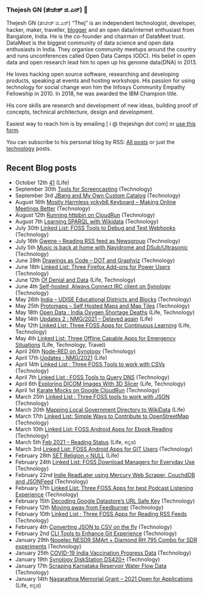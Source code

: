 ### Thejesh GN (ತೇಜೇಶ್ ಜಿ.ಎನ್) 👋

Thejesh GN (ತೇಜೇಶ್ ಜಿ.ಎನ್) “Thej” is an independent technologist, developer, hacker, maker, traveller, [blogger](https://thejeshgn.com/) and an open data/internet enthusiast from Bangalore, India. He is the co-founder and chairman of DataMeet trust. DataMeet is the biggest community of data science and open data enthusiasts in India. They organise community meetups around the country and runs unconferences called Open Data Camps (ODC). His belief in open data and open research lead him to open up his genome data(DNA) in 2013.

He loves hacking open source software, researching and developing products, speaking at events and hosting workshops. His passion for using technology for social change won him the Infosys Community Empathy Fellowship in 2010. In 2018, he was awarded the IBM Champion title.

His core skills are research and development of new ideas, building proof of concepts, technical architecture, design and development.

Easiest way to reach him is by emailing [ i @ thejeshgn dot com] or [use this form](https://thejeshgn.com/contact/).

You can subscribe to his personal blog by RSS: [All posts](https://thejeshgn.com/feed) or just the [technology](https://thejeshgn.com/category/technology/feed/) posts.

## Recent Blog posts
<!-- BLOG-POST-LIST:START -->
<ul><li class=""><div class="sya_postcontent"><span class="sya_date">October 12th  </span><a href="https://thejeshgn.com/2021/10/12/41/" class="post-20779" rel="bookmark">41</a> <span class="sya_categories">(Life)</span></div></li><li class=""><div class="sya_postcontent"><span class="sya_date">September 30th  </span><a href="https://thejeshgn.com/2021/09/30/tools-for-screencasting/" class="post-20724" rel="bookmark">Tools for Screencasting</a> <span class="sya_categories">(Technology)</span></div></li><li class=""><div class="sya_postcontent"><span class="sya_date">September 3rd  </span><a href="https://thejeshgn.com/2021/09/03/jbang-and-my-own-custom-catalog/" class="post-20659" rel="bookmark">JBang and My Own Custom Catalog</a> <span class="sya_categories">(Technology)</span></div></li><li class=""><div class="sya_postcontent"><span class="sya_date">August 16th  </span><a href="https://thejeshgn.com/2021/08/16/mostly-harmless-vckyb6-keyboard-making-online-meetings-better/" class="post-20605" rel="bookmark">Mostly Harmless vckyb6 Keyboard – Making Online Meetings Better</a> <span class="sya_categories">(Technology)</span></div></li><li class=""><div class="sya_postcontent"><span class="sya_date">August 12th  </span><a href="https://thejeshgn.com/2021/08/12/running-httpbin-on-cloudrun/" class="post-20591" rel="bookmark">Running httpbin on CloudRun</a> <span class="sya_categories">(Technology)</span></div></li><li class=""><div class="sya_postcontent"><span class="sya_date">August 7th  </span><a href="https://thejeshgn.com/2021/08/07/learning-sparql-with-wikidata/" class="post-20574" rel="bookmark">Learning SPARQL with Wikidata</a> <span class="sya_categories">(Technology)</span></div></li><li class=""><div class="sya_postcontent"><span class="sya_date">July 30th  </span><a href="https://thejeshgn.com/2021/07/30/linked-list-foss-tools-to-debug-and-test-webhooks/" class="post-20519" rel="bookmark">Linked List: FOSS Tools to Debug and Test Webhooks</a> <span class="sya_categories">(Technology)</span></div></li><li class=""><div class="sya_postcontent"><span class="sya_date">July 16th  </span><a href="https://thejeshgn.com/2021/07/16/gwene-reading-rss-feed-as-newsgroup/" class="post-20507" rel="bookmark">Gwene – Reading RSS feed as Newsgroup</a> <span class="sya_categories">(Technology)</span></div></li><li class=""><div class="sya_postcontent"><span class="sya_date">July 5th  </span><a href="https://thejeshgn.com/2021/07/05/music-is-back-at-home-with-navidrome-and-dsub-ultrasonic/" class="post-20473" rel="bookmark">Music is back at home with Navidrome and DSub/Ultrasonic</a> <span class="sya_categories">(Technology)</span></div></li><li class=""><div class="sya_postcontent"><span class="sya_date">June 28th  </span><a href="https://thejeshgn.com/2021/06/28/drawings-as-code-dot-and-graphviz/" class="post-20405" rel="bookmark">Drawings as Code – DOT and Graphviz</a> <span class="sya_categories">(Technology)</span></div></li><li class=""><div class="sya_postcontent"><span class="sya_date">June 18th  </span><a href="https://thejeshgn.com/2021/06/18/linked-list-three-firefox-add-ons-for-power-users/" class="post-20374" rel="bookmark">Linked List: Three Firefox Add-ons for Power Users</a> <span class="sya_categories">(Technology)</span></div></li><li class=""><div class="sya_postcontent"><span class="sya_date">June 12th  </span><a href="https://thejeshgn.com/2021/06/12/of-denial-and-data/" class="post-20364" rel="bookmark">Of Denial and Data</a> <span class="sya_categories">(Life, Technology)</span></div></li><li class=""><div class="sya_postcontent"><span class="sya_date">June 4th  </span><a href="https://thejeshgn.com/2021/06/04/self-hosted-always-connect-irc-client-on-synology/" class="post-20347" rel="bookmark">Self-hosted, Always Connect IRC client on Synology</a> <span class="sya_categories">(Technology)</span></div></li><li class=""><div class="sya_postcontent"><span class="sya_date">May 26th  </span><a href="https://thejeshgn.com/2021/05/26/india-udise-educational-districts-and-blocks/" class="post-20028" rel="bookmark">India – UDISE Educational Districts and Blocks</a> <span class="sya_categories">(Technology)</span></div></li><li class=""><div class="sya_postcontent"><span class="sya_date">May 25th  </span><a href="https://thejeshgn.com/2021/05/25/protomaps-self-hosted-maps-and-map-tiles/" class="post-20123" rel="bookmark">Protomaps – Self Hosted Maps and Map Tiles</a> <span class="sya_categories">(Technology)</span></div></li><li class=""><div class="sya_postcontent"><span class="sya_date">May 18th  </span><a href="https://thejeshgn.com/2021/05/18/open-data-india-oxygen-shortage-deaths/" class="post-20271" rel="bookmark">Open Data : India Oxygen Shortage Deaths</a> <span class="sya_categories">(Life, Technology)</span></div></li><li class=""><div class="sya_postcontent"><span class="sya_date">May 14th  </span><a href="https://thejeshgn.com/2021/05/14/updates-2-nmg-2021-delayed-again/" class="post-20244" rel="bookmark">Updates 2 : NMG/2021 – Delayed again</a> <span class="sya_categories">(Life)</span></div></li><li class=""><div class="sya_postcontent"><span class="sya_date">May 12th  </span><a href="https://thejeshgn.com/2021/05/12/linked-list-three-foss-apps-for-continuous-learning/" class="post-20216" rel="bookmark">Linked List: Three FOSS Apps for Continuous Learning</a> <span class="sya_categories">(Life, Technology)</span></div></li><li class=""><div class="sya_postcontent"><span class="sya_date">May 4th  </span><a href="https://thejeshgn.com/2021/05/04/linked-list-three-offline-capable-apps-for-emergency-situations/" class="post-20144" rel="bookmark">Linked List:  Three Offline Capable Apps for Emergency Situations</a> <span class="sya_categories">(Life, Technology, Travel)</span></div></li><li class=""><div class="sya_postcontent"><span class="sya_date">April 26th  </span><a href="https://thejeshgn.com/2021/04/26/node-red-on-synology/" class="post-20127" rel="bookmark">Node-RED on  Synology</a> <span class="sya_categories">(Technology)</span></div></li><li class=""><div class="sya_postcontent"><span class="sya_date">April 17th  </span><a href="https://thejeshgn.com/2021/04/17/updates-nmg-2021/" class="post-20105" rel="bookmark">Updates : NMG/2021</a> <span class="sya_categories">(Life)</span></div></li><li class=""><div class="sya_postcontent"><span class="sya_date">April 14th  </span><a href="https://thejeshgn.com/2021/04/14/linked-list-three-foss-tools-to-work-with-csvs/" class="post-20069" rel="bookmark">Linked List : Three FOSS Tools to work with CSVs</a> <span class="sya_categories">(Technology)</span></div></li><li class=""><div class="sya_postcontent"><span class="sya_date">April 7th  </span><a href="https://thejeshgn.com/2021/04/07/linked-list-foss-tools-to-query-dns/" class="post-20057" rel="bookmark">Linked List : FOSS Tools to Query DNS</a> <span class="sya_categories">(Technology)</span></div></li><li class=""><div class="sya_postcontent"><span class="sya_date">April 6th  </span><a href="https://thejeshgn.com/2021/04/06/exploring-dicom-images-with-3d-slicer/" class="post-19903" rel="bookmark">Exploring DICOM Images With 3D Slicer</a> <span class="sya_categories">(Life, Technology)</span></div></li><li class=""><div class="sya_postcontent"><span class="sya_date">April 1st  </span><a href="https://thejeshgn.com/2021/04/01/karate-mocks-on-google-cloudrun/" class="post-20036" rel="bookmark">Karate Mocks on Google CloudRun</a> <span class="sya_categories">(Technology)</span></div></li><li class=""><div class="sya_postcontent"><span class="sya_date">March 25th  </span><a href="https://thejeshgn.com/2021/03/25/linked-list-three-foss-tools-to-work-with-json/" class="post-20016" rel="bookmark">Linked List : Three FOSS tools to work with JSON</a> <span class="sya_categories">(Technology)</span></div></li><li class=""><div class="sya_postcontent"><span class="sya_date">March 20th  </span><a href="https://thejeshgn.com/2021/03/20/mapping-local-government-directory-to-wikidata/" class="post-19989" rel="bookmark">Mapping Local Government Directory to WikiData</a> <span class="sya_categories">(Life)</span></div></li><li class=""><div class="sya_postcontent"><span class="sya_date">March 17th  </span><a href="https://thejeshgn.com/2021/03/17/linked-list-simple-ways-to-contribute-to-openstreetmap/" class="post-19975" rel="bookmark">Linked List:  Simple Ways to Contribute to OpenStreetMap</a> <span class="sya_categories">(Technology)</span></div></li><li class=""><div class="sya_postcontent"><span class="sya_date">March 10th  </span><a href="https://thejeshgn.com/2021/03/10/linked-list-foss-android-apps-for-ebook-reading/" class="post-19949" rel="bookmark">Linked List: FOSS Android Apps for Ebook Reading</a> <span class="sya_categories">(Technology)</span></div></li><li class=""><div class="sya_postcontent"><span class="sya_date">March 5th  </span><a href="https://thejeshgn.com/2021/03/05/feb-2021-reading-status/" class="post-19875" rel="bookmark">Feb 2021 – Reading Status</a> <span class="sya_categories">(Life, ಕನ್ನಡ)</span></div></li><li class=""><div class="sya_postcontent"><span class="sya_date">March 3rd  </span><a href="https://thejeshgn.com/2021/03/03/linked-list-foss-android-apps-for-git-users/" class="post-19865" rel="bookmark">Linked List: FOSS Android Apps for GIT Users</a> <span class="sya_categories">(Technology)</span></div></li><li class=""><div class="sya_postcontent"><span class="sya_date">February 28th  </span><a href="https://thejeshgn.com/2021/02/28/set-religion-null/" class="post-19444" rel="bookmark">SET Religion = NULL</a> <span class="sya_categories">(Life)</span></div></li><li class=""><div class="sya_postcontent"><span class="sya_date">February 24th  </span><a href="https://thejeshgn.com/2021/02/24/linked-list-foss-download-managers-for-everyday-use/" class="post-19490" rel="bookmark">Linked List: FOSS Download Managers for Everyday Use</a> <span class="sya_categories">(Technology)</span></div></li><li class=""><div class="sya_postcontent"><span class="sya_date">February 22nd  </span><a href="https://thejeshgn.com/2021/02/22/indie-readlater-using-mercury-web-scraper-couchddb-and-jsonfeed/" class="post-19834" rel="bookmark">Indie ReadLater using Mercury Web Scraper, CouchdDB and JSONFeed</a> <span class="sya_categories">(Technology)</span></div></li><li class=""><div class="sya_postcontent"><span class="sya_date">February 17th  </span><a href="https://thejeshgn.com/2021/02/17/linked-list-three-foss-apps-for-best-podcast-listening-experience/" class="post-19819" rel="bookmark">Linked List: Three FOSS Apps for best Podcast Listening Experience</a> <span class="sya_categories">(Technology)</span></div></li><li class=""><div class="sya_postcontent"><span class="sya_date">February 15th  </span><a href="https://thejeshgn.com/2021/02/15/decoding-google-datastores-url-safe-key/" class="post-19807" rel="bookmark">Decoding Google Datastore’s URL Safe Key</a> <span class="sya_categories">(Technology)</span></div></li><li class=""><div class="sya_postcontent"><span class="sya_date">February 12th  </span><a href="https://thejeshgn.com/2021/02/12/moving-away-from-feedburner/" class="post-19789" rel="bookmark">Moving away from Feedburner</a> <span class="sya_categories">(Technology)</span></div></li><li class=""><div class="sya_postcontent"><span class="sya_date">February 10th  </span><a href="https://thejeshgn.com/2021/02/10/linked-list-three-foss-apps-for-reading-rss-feeds/" class="post-19767" rel="bookmark">Linked List : Three FOSS Apps for Reading RSS Feeds</a> <span class="sya_categories">(Technology)</span></div></li><li class=""><div class="sya_postcontent"><span class="sya_date">February 4th  </span><a href="https://thejeshgn.com/2021/02/04/converting-json-to-csv-on-the-fly/" class="post-19723" rel="bookmark">Converting JSON to CSV on the fly</a> <span class="sya_categories">(Technology)</span></div></li><li class=""><div class="sya_postcontent"><span class="sya_date">February 2nd  </span><a href="https://thejeshgn.com/2021/02/02/cli-tools-to-enhance-git-experience/" class="post-19713" rel="bookmark">CLI Tools to Enhance Git Experience</a> <span class="sya_categories">(Technology)</span></div></li><li class=""><div class="sya_postcontent"><span class="sya_date">January 29th  </span><a href="https://thejeshgn.com/2021/01/29/nooelec-nesdr-smart-diamond-rh-795-combo-for-sdr-experiments/" class="post-19641" rel="bookmark">Nooelec NESDR SMArt + Diamond RH 795 Combo for SDR experiments</a> <span class="sya_categories">(Technology)</span></div></li><li class=""><div class="sya_postcontent"><span class="sya_date">January 25th  </span><a href="https://thejeshgn.com/2021/01/25/covid-19-india-vaccination-progress-data/" class="post-19670" rel="bookmark">COVID-19 India Vaccination Progress Data</a> <span class="sya_categories">(Technology)</span></div></li><li class=""><div class="sya_postcontent"><span class="sya_date">January 19th  </span><a href="https://thejeshgn.com/2021/01/19/synology-diskstation-ds420/" class="post-19631" rel="bookmark">Synology DiskStation DS420+</a> <span class="sya_categories">(Technology)</span></div></li><li class=""><div class="sya_postcontent"><span class="sya_date">January 17th  </span><a href="https://thejeshgn.com/2021/01/17/scraping-karnataka-reservoir-water-flow-data/" class="post-19634" rel="bookmark">Scraping  Karnataka Reservoir Water Flow Data</a> <span class="sya_categories">(Technology)</span></div></li><li class=""><div class="sya_postcontent"><span class="sya_date">January 14th  </span><a href="https://thejeshgn.com/2021/01/14/nagarathna-memorial-grant-2021-open-for-applications/" class="post-19611" rel="bookmark">Nagarathna Memorial Grant – 2021 Open for Applications</a> <span class="sya_categories">(Life, ಕನ್ನಡ)</span></div></li></ul>
<!-- BLOG-POST-LIST:END -->
